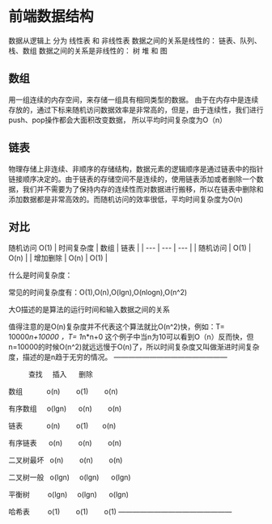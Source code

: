 # 前端数据结构
数据从逻辑上 分为 线性表 和 非线性表
数据之间的关系是线性的： 链表、队列、栈、数组
数据之间的关系是非线性的： 树  堆  和 图
## 数组
用一组连续的内存空间，来存储一组具有相同类型的数据。
由于在内存中是连续存放的，通过下标来随机访问数据效率是非常高的，但是，由于连续性，我们进行push、pop操作都会大面积改变数据， 所以平均时间复杂度为O（n）


## 链表
物理存储上非连续、非顺序的存储结构，数据元素的逻辑顺序是通过链表中的指针链接顺序决定的。由于链表的存储空间不是连续的，使用链表添加或者删除一个数据，我们并不需要为了保持内存的连续性而对数据进行搬移，所以在链表中删除和添加数据都是非常高效的。而随机访问的效率很低，平均时间复杂度为O(n)

## 对比
随机访问	O(1)	| 时间复杂度 | 数组 | 链表 |
| --- | --- | --- |
| 随机访问 | O(1) | O(n) |
| 增加删除 | O(n) | O(1) |

什么是时间复杂度：

常见的时间复杂度有：O(1),O(n),O(lgn),O(nlogn),O(n^2)

大O描述的是算法的运行时间和输入数据之间的关系

值得注意的是O(n)复杂度并不代表这个算法就比O(n^2)快，例如：T= 10000*n+10000 ，T= 1*n*n+0 这个例子中当n为10可以看到O（n）反而快，但n=10000的时候O(n^2)就远远慢于O(n)了，所以时间复杂度又叫做渐进时间复杂度，描述的是n趋于无穷的情况。
————————————————


           查找     插入      删除

数组            o(n)        o(1)        o(n)

有序数组     o(lgn)      o(n)        o(n)

链表            o(n)        o(1)       o(n)

有序链表      o(n)        o(n)        o(n)

二叉树最坏   o(n)        o(n)        o(n)

二叉树一般   o(lgn)     o(lgn)      o(lgn)

平衡树         o(lgn)     o(lgn)      o(lgn)

哈希表         o(1)        o(1)        o(1)
————————————————
